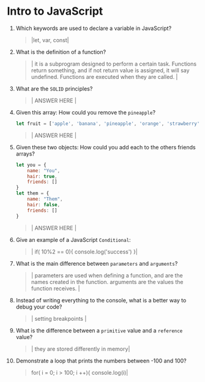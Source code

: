 # Intro to JavaScript
01. Which keywords are used to declare a variable in JavaScript?

    > |let, var, const|

02. What is the definition of a function?

    > | it is a subprogram designed to perform a certain task. Functions return something, and if not return value is assigned, it will say undefined. Functions are executed when they are called.  |

03. What are the `SOLID` principles?

    > | ANSWER HERE |

04. Given this array: How could you remove the `pineapple`?

    ```js
    let fruit = ['apple', 'banana', 'pineapple', 'orange', 'strawberry']
    ```

    > | ANSWER HERE |

05. Given these two objects: How could you add each to the others friends arrays?

    ```js
    let you = {
        name: "You",
        hair: true,
        friends: []
    }
    let them = {
        name: "Them",
        hair: false,
        friends: []
    }
    ```

    > | ANSWER HERE |

06. Give an example of a JavaScript `Conditional`:

    > | if( 10%2 == 0){
    > console.log('success')
    > }|

07. What is the main difference between `parameters` and `arguments`?

    > | parameters are used when defining a function, and are the names created in the function. arguments are the values the function receives.  |

08. Instead of writing everything to the console, what is a better way to debug your code?

    > | setting breakpoints |

09. What is the difference between a `primitive` value and a `reference` value?

    > | they are stored differently in memory|

10. Demonstrate a loop that prints the numbers between -100 and 100?

    > for( i = 0; i > 100; i ++){
    > console.log(i)|
